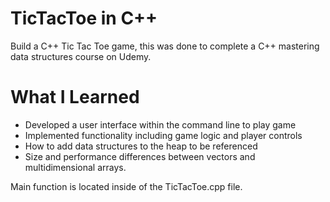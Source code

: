 # TicTacToe in C++

Build a C++ Tic Tac Toe game, this was done to complete a C++ mastering data structures course on Udemy.

# What I Learned

* Developed a user interface within the command line to play game
* Implemented functionality including game logic and player controls
* How to add data structures to the heap to be referenced
* Size and performance differences between vectors and multidimensional arrays.

Main function is located inside of the TicTacToe.cpp file. 
